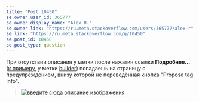 ```yaml
---
title: "Post 10450"
se.owner.user_id: 365777
se.owner.display_name: "Alex R."
se.owner.link: "https://ru.meta.stackoverflow.com/users/365777/alex-r"
se.link: "https://ru.meta.stackoverflow.com/q/10450"
se.post_id: 10450
se.post_type: question
---
```

<p>При отсутствии описания у метки после нажатия ссылки <strong>Подробнее...</strong> (<a href="https://ru.stackoverflow.com/tags/builder/info">к примеру</a>, у метки <a href="https://ru.stackoverflow.com/questions/tagged/builder" class="post-tag" title="показать вопросы с меткой [builder]" rel="tag">builder</a>) попадаешь на страницу с предупреждением, внизу которой не переведённая кнопка "Propose tag info".</p>

<blockquote>
  <p><a href="https://i.stack.imgur.com/cozFB.png" rel="nofollow noreferrer"><img src="https://i.stack.imgur.com/cozFB.png" alt="введите сюда описание изображения"></a></p>
</blockquote>
